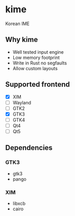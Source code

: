 # kime

Korean IME

## Why kime

* Well tested input engine
* Low memory footprint
* Write in Rust no segfaults
* Allow custom layouts

## Supported frontend

- [x] XIM
- [ ] Wayland
- [ ] GTK2
- [x] GTK3
- [ ] GTK4
- [ ] Qt4
- [ ] Qt5

## Dependencies

### GTK3

* gtk3
* pango

### XIM

* libxcb
* cairo

